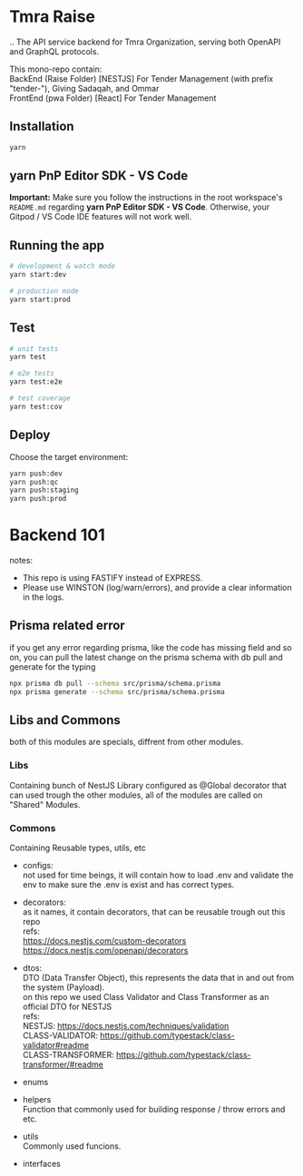 # Tmra Raise

..
The API service backend for Tmra Organization, serving both OpenAPI and GraphQL protocols.

This mono-repo contain:\
BackEnd (Raise Folder) [NESTJS] For Tender Management (with prefix "tender-"), Giving Sadaqah, and Ommar\
FrontEnd (pwa Folder) [React] For Tender Management

## Installation

```bash
yarn
```

## yarn PnP Editor SDK - VS Code

**Important:** Make sure you follow the instructions in the root workspace's `README.md`
regarding **yarn PnP Editor SDK - VS Code**. Otherwise, your Gitpod / VS Code IDE features will not work well.

## Running the app

```bash
# development & watch mode
yarn start:dev

# production mode
yarn start:prod
```

## Test

```bash
# unit tests
yarn test

# e2e tests
yarn test:e2e

# test coverage
yarn test:cov
```

## Deploy

Choose the target environment:

```bash
yarn push:dev
yarn push:qc
yarn push:staging
yarn push:prod
```


# Backend 101
notes:
 - This repo is using FASTIFY instead of EXPRESS.
 - Please use WINSTON (log/warn/errors), and provide a clear information in the logs.
## Prisma related error

if you get any error regarding prisma, like the code has missing field and so on, you can pull the latest change on the prisma schema
with db pull and generate for the typing

```bash
npx prisma db pull --schema src/prisma/schema.prisma
npx prisma generate --schema src/prisma/schema.prisma
```

## Libs and Commons
both of this modules are specials, diffrent from other modules.

### Libs
Containing bunch of NestJS Library configured as @Global decorator that can used trough the other modules, all of the modules are called on "Shared" Modules.

### Commons
Containing Reusable types, utils, etc

- configs:\
not used for time beings, it will contain how to load .env and validate the env to make sure the .env is exist and has correct types.

- decorators:\
as it names, it contain decorators, that can be reusable trough out this repo\
refs:\
https://docs.nestjs.com/custom-decorators \
https://docs.nestjs.com/openapi/decorators

- dtos:\
DTO (Data Transfer Object), this represents the data that in and out from the system (Payload).\
on this repo we used Class Validator and Class Transformer as an official DTO for NESTJS\
refs:\
NESTJS: https://docs.nestjs.com/techniques/validation \
CLASS-VALIDATOR: https://github.com/typestack/class-validator#readme \
CLASS-TRANSFORMER: https://github.com/typestack/class-transformer/#readme

- enums

- helpers\
Function that commonly used for building response / throw errors and etc.

- utils\
Commonly used funcions.

- interfaces

